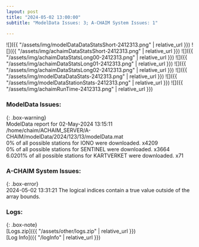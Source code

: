 ```yaml
---
layout: post
title: "2024-05-02 13:00:00"
subtitle: "ModelData Issues: 3; A-CHAIM System Issues: 1"

---
```


![]({{ "/assets/img/modelDataDataStatsShort-2412313.png" | relative_url }})
![]({{ "/assets/img/achaimDataStatsShort-2412313.png" | relative_url }})
![]({{ "/assets/img/achaimDataStatsLong00-2412313.png" | relative_url }})
![]({{ "/assets/img/achaimDataStatsLong01-2412313.png" | relative_url }})
![]({{ "/assets/img/achaimDataStatsLong02-2412313.png" | relative_url }})
![]({{ "/assets/img/modelDataDataStats-2412313.png" | relative_url }})
![]({{ "/assets/img/modelDataStationStats-2412313.png" | relative_url }})
![]({{ "/assets/img/achaimRunTime-2412313.png" | relative_url }})


### ModelData Issues:  
  
{: .box-warning}  
 ModelData report for 02-May-2024 13:15:11   
 /home/chaim/ACHAIM_SERVER/A-CHAIM/modelData/2024/123/13/modelData.mat   
 0% of all possible stations for IONO were downloaded. x4209   
 0% of all possible stations for SENTINEL were downloaded. x3664   
 6.0201% of all possible stations for KARTVERKET were downloaded. x71   
  
### A-CHAIM System Issues:  
  
{: .box-error}  
2024-05-02 13:31:21 The logical indices contain a true value outside of the array bounds.  

### Logs:  
  
{: .box-note}  
[Logs.zip]({{ "/assets/other/logs.zip" | relative_url }})  
[Log Info]({{ "/logInfo" | relative_url }})  

